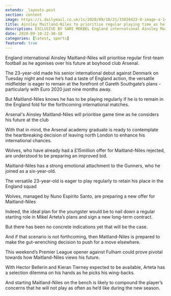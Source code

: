 ```yaml
---
extends: _layouts.post
section: content
image: https://i.dailymail.co.uk/1s/2020/09/10/21/33024422-0-image-a-14_1599771505218.jpg 
title: Ainsley Maitland-Niles to prioritise regular playing time as he agonises over Arsenal future  
description: EXCLUSIVE BY SAMI MOKBEL England international Ainsley Maitland-Niles will prioritise regular first-team football as he agonises over his future at boyhood club Arsenal. 
date: 2020-09-10-22-38-18 
categories: [latest, sports] 
featured: true 
--- 
```

England international Ainsley Maitland-Niles will prioritise regular first-team football as he agonises over his future at boyhood club Arsenal.

The 23-year-old made his senior international debut against Denmark on Tuesday night and now he’s had a taste of England action, the versatile midfielder is eager to remain at the forefront of Gareth Southgate’s plans - particularly with Euro 2020 just nine months away.

But Maitland-Niles knows he has to be playing regularly if he is to remain in the England fold for the forthcoming international matches.

Arsenal's Ainsley Maitland-Niles will prioritise game time as he considers his future at the club

With that in mind, the Arsenal academy graduate is ready to contemplate the heartbreaking decision of leaving north London to enhance his international chances.

Wolves, who have already had a £15million offer for Maitland-Niles rejected, are understood to be preparing an improved bid.

Maitland-Niles has a strong emotional attachment to the Gunners, who he joined as a six-year-old.

The versatile 23-year-old is eager to play regularly to retain his place in the England squad

Wolves, managed by Nuno Espirito Santo, are preparing a new offer for Maitland-Niles 

Indeed, the ideal plan for the youngster would be to nail down a regular starting role in Mikel Arteta’s plans and sign a new long-term contract.

But there has been no concrete indications yet that will be the case.

And if that scenario is not forthcoming, then Maitland-Niles is prepared to make the gut-wrenching decision to push for a move elsewhere.

This weekend’s Premier League opener against Fulham could prove pivotal towards how Maitland-Niles views his future.

With Hector Bellerin and Kieran Tierney expected to be available, Arteta has a selection dilemma on his hands as he picks his wing-backs.

And starting Maitland-Niles on the bench is likely to compound the player’s concerns that he will not play as often as he’d like during the new season.

